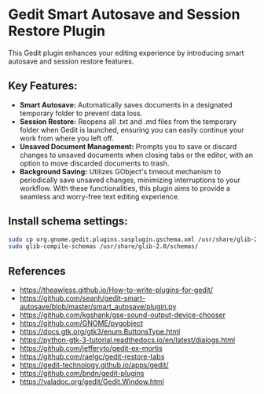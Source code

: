 
# Gedit Smart Autosave and Session Restore Plugin
This Gedit plugin enhances your editing experience by introducing smart autosave and session restore features.

## Key Features:

- **Smart Autosave:** Automatically saves documents in a designated temporary folder to prevent data loss.
- **Session Restore:** Reopens all .txt and .md files from the temporary folder when Gedit is launched, ensuring you can easily continue your work from where you left off.
- **Unsaved Document Management:** Prompts you to save or discard changes to unsaved documents when closing tabs or the editor, with an option to move discarded documents to trash.
- **Background Saving:** Utilizes GObject's timeout mechanism to periodically save unsaved changes, minimizing interruptions to your workflow.
With these functionalities, this plugin aims to provide a seamless and worry-free text editing experience.


## Install schema settings:
```bash
sudo cp org.gnome.gedit.plugins.sasplugin.gschema.xml /usr/share/glib-2.0/schemas/
sudo glib-compile-schemas /usr/share/glib-2.0/schemas/
```

## References
- https://theawless.github.io/How-to-write-plugins-for-gedit/
- https://github.com/seanh/gedit-smart-autosave/blob/master/smart_autosave/plugin.py
- https://github.com/kgshank/gse-sound-output-device-chooser
- https://github.com/GNOME/pygobject
- https://docs.gtk.org/gtk3/enum.ButtonsType.html
- https://python-gtk-3-tutorial.readthedocs.io/en/latest/dialogs.html
- https://github.com/jefferyto/gedit-ex-mortis
- https://github.com/raelgc/gedit-restore-tabs
- https://gedit-technology.github.io/apps/gedit/
- https://github.com/bndn/gedit-plugins
- https://valadoc.org/gedit/Gedit.Window.html